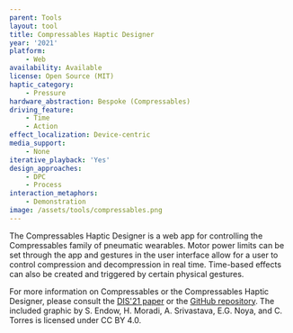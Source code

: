 ```yaml
---
parent: Tools
layout: tool
title: Compressables Haptic Designer
year: '2021'
platform:
    - Web
availability: Available
license: Open Source (MIT)
haptic_category:
    - Pressure
hardware_abstraction: Bespoke (Compressables)
driving_feature:
    - Time
    - Action
effect_localization: Device-centric
media_support:
    - None
iterative_playback: 'Yes'
design_approaches:
    - DPC
    - Process
interaction_metaphors:
    - Demonstration
image: /assets/tools/compressables.png
---
```

The Compressables Haptic Designer is a web app for controlling the Compressables family of pneumatic wearables.
Motor power limits can be set through the app and gestures in the user interface allow for a user to control compression and decompression in real time.
Time-based effects can also be created and triggered by certain physical gestures.

For more information on Compressables or the Compressables Haptic Designer, please consult the [DIS'21 paper](https://doi.org/10.1145/3461778.3462057) or the [GitHub repository](https://github.com/The-Hybrid-Atelier/Compressables-Prototyping-Toolkit).
The included graphic by S. Endow, H. Moradi, A. Srivastava, E.G. Noya, and C. Torres is licensed under CC BY 4.0.
